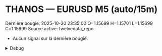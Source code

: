 # THANOS — EURUSD M5 (auto/15m)
Dernière bougie: 2025-10-30 23:35:00  O=1.15699  H=1.15701  L=1.15699  C=1.15699
Source active: twelvedata_repo

- Aucun signal sur la dernière bougie.

<details><summary>Debug</summary>

- TD_API_KEY manquant.

</details>